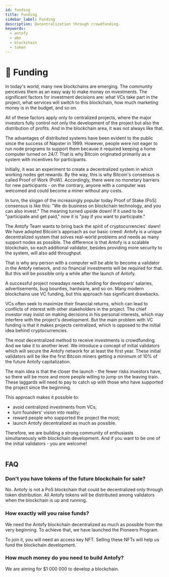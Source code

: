 ```yaml
---
id: funding
title: Funding
sidebar_label: Funding
description: Decentralization through crowdfunding.
keywords:
  - antofy
  - abn
  - blockchain
  - token
---
```


# 💸 Funding

In today's world, many new blockchains are emerging. The community perceives them as an easy way to make money on investments. The significant factors for investment decisions are: what VCs take part in the project, what services will switch to this blockchain, how much marketing money is in the budget, and so on.&#x20;

All of these factors apply only to centralized projects, where the major investors fully control not only the development of the project but also the distribution of profits. And in the blockchain area, it was not always like that.

The advantages of distributed systems have been evident to the public since the success of Napster in 1999. However, people were not eager to run node programs to support them because it required keeping a home computer turned on 24/7. That is why Bitcoin originated primarily as a system with incentives for participants.&#x20;

Initially, it was an experiment to create a decentralized system in which working nodes get rewards. By the way, this is why Bitcoin's consensus is called Proof of Work (PoW). Accordingly, there were no monetary barriers for new participants - on the contrary, anyone with a computer was welcomed and could become a miner without any costs.

In turn, the slogan of the increasingly popular today Proof of Stake (PoS) consensus is like this: "We do business on blockchain technology, and you can also invest." The meaning turned upside down! If it used to be "participate and get paid," now it is "pay if you want to participate."

The Antofy Team wants to bring back the spirit of cryptocurrencies' dawn! We have adopted Bitcoin's approach as our basic creed: Antofy is a unique decentralized system that solves real-world problems and needs as many support nodes as possible. The difference is that Antofy is a scalable blockchain, so each additional validator, besides providing more security to the system, will also add throughput.&#x20;

That is why any person with a computer will be able to become a validator in the Antofy network, and no financial investments will be required for that. But this will be possible only a while after the launch of Antofy.

A successful project nowadays needs funding for developers' salaries, advertisements, bug bounties, hardware, and so on. Many modern blockchains use VC funding, but this approach has significant drawbacks.

VCs often seek to maximize their financial returns, which can lead to conflicts of interest with other stakeholders in the project. The chief investor may insist on making decisions in his personal interests, which may interfere with the project's development. But the main problem with VC funding is that it makes projects centralized, which is opposed to the initial idea behind cryptocurrencies.

The most decentralized method to receive investments is crowdfunding. And we take it to another level. We introduce a concept of initial validators which will secure the Antofy network for at least the first year. These initial validators will be like the first Bitcoin miners getting a minimum of 10% of the future Antofy capitalization.

The main idea is that the closer the launch - the fewer risks investors have, so there will be more and more people willing to jump on the leaving train. These laggards will need to pay to catch up with those who have supported the project since the beginning.

This approach makes it possible to:

* avoid centralized investments from VCs;
* turn founders' vision into reality;
* reward people who supported the project the most;
* launch Antofy decentralized as much as possible.

Therefore, we are building a strong community of enthusiasts simultaneously with blockchain development. And if you want to be one of the initial validators - you are welcome!

|   |
| - |

## FAQ

### Don't you have tokens of the future blockchain for sale?

No. Antofy is not a PoS blockchain that could be decentralized only through token distribution. All Antofy tokens will be distributed among validators when the blockchain is up and running.

### How exactly will you raise funds?

We need the Antofy blockchain decentralized as much as possible from the very beginning. To achieve that, we have launched the Pioneers Program.&#x20;

To join it, you will need an access key NFT. Selling these NFTs will help us fund the blockchain development.

### How much money do you need to build Antofy?

We are aiming for $1 000 000 to develop a blockchain.
